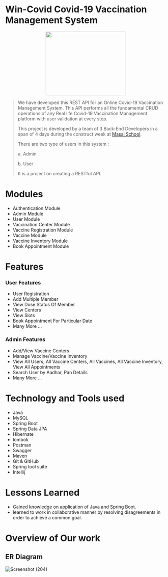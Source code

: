 # Win-Covid Covid-19 Vaccination Management System

<p align="center">
  <img width="250" height="200" src="https://user-images.githubusercontent.com/107523890/213869160-f890c96d-3c6b-4a72-8f03-3b85ca930683.png">
</p>
<!-- ![Win_covid Logo](https://user-images.githubusercontent.com/107523890/213869160-f890c96d-3c6b-4a72-8f03-3b85ca930683.png) -->


> We have developed this REST API for an Online Covid-19 Vaccination Management System. This API performs all the fundamental CRUD operations of any Real life Covid-19 Vaccination Management platform with user validation at every step.
> 
> This project is developed by a team of 3 Back-End Developers in a span of 4 days during the construct week at [Masai School](https://masaischool.com/).
>
>There are two type of users in this system : 
> 
> a. Admin
>
> b. User
>
> It is a project on creating a RESTful API.
>

# Modules 

- Authentication Module  
- Admin Module
- User Module
- Vaccination Center Module
- Vaccine Registration Module
- Vaccine Module
- Vaccine Inventory Module
- Book Appointment Module

# Features 

### User Features 

- User Registration
- Add Multiple Member
- View Dose Status Of Member
- View Centers 
- View  Slots
- Book Appointment For Particular Date 
- Many More ...

### Admin Features 

- Add/View Vaccine Centers
- Manage Vaccine/Vaccine Inventory
- View All Users, All Vaccine Centers, All Vaccines, All Vaccine Inventory, View All Appointments
- Search User by Aadhar, Pan Details
- Many More ...

# Technology and Tools used 

- Java
- MySQL
- Spring Boot
- Spring Data JPA
- Hibernate
- lombok
- Postman
- Swagger
- Maven
- Git & GitHub
- Spring tool suite
- Intellij

# Lessons Learned

- Gained knowledge on application of Java and Spring Boot.
- learned to work in collaborative manner by resolving disagreements in order to achieve a common goal.  

# Overview of Our work 
## **ER Diagram**
![Screenshot (204)](https://user-images.githubusercontent.com/103619788/213904817-f1e82b57-57ce-43cf-b99c-1b8311241774.png)



